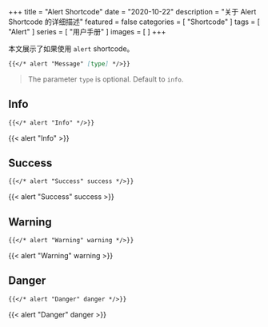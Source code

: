 +++
title = "Alert Shortcode"
date = "2020-10-22"
description = "关于 Alert Shortcode 的详细描述"
featured = false
categories = [
  "Shortcode"
]
tags = [
  "Alert"
]
series = [
  "用户手册"
]
images = [
]
+++

本文展示了如果使用 `alert` shortcode。
<!--more-->

```markdown
{{</* alert "Message" [type] */>}}
```

> The parameter `type` is optional. Default to `info`.

## Info

```markdown
{{</* alert "Info" */>}}
```

{{< alert "Info" >}}

## Success

```markdown
{{</* alert "Success" success */>}}
```

{{< alert "Success" success >}}

## Warning

```markdown
{{</* alert "Warning" warning */>}}
```

{{< alert "Warning" warning >}}

## Danger

```markdown
{{</* alert "Danger" danger */>}}
```

{{< alert "Danger" danger >}}
